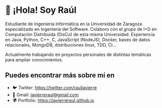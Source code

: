 # 👋 ¡Hola! Soy Raúl

Estudiante de Ingeniería Informática en la Universidad de Zaragoza especializado en Ingeniería del Software. Colaboro con el grupo de I+D en Computación Distribuida (DisCo) de esta misma Universidad. Experiencia en Java, Python, C++, C, JavaScript (NodeJS), Docker, bases de datos relacionales, MongoDB, distribuciones linux, TDD, CI...

Actualmente trabajando en proyectos personales de distintas temáticas para ampliar conocimientos.

## Puedes encontrar más sobre mí en
* 🐦 Twitter: https://twitter.com/rauljavierre
* 📩 Gmail: javierreraul@gmail.com
* 🌍 Portfolio: https://javierreraul.github.io
